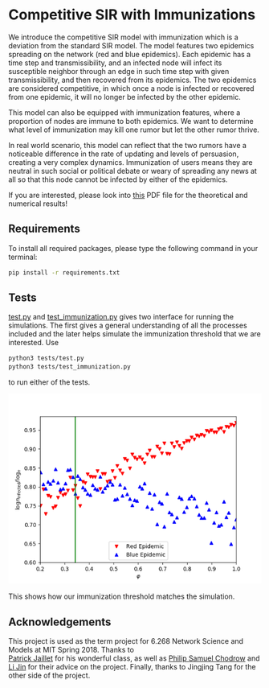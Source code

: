 # Competitive SIR with Immunizations
We introduce the competitive SIR model with immunization which is a deviation from the standard SIR model. The model features two epidemics spreading on the network (red and blue epidemics). Each epidemic has a time step and transmissibility, and an infected node will infect its susceptible neighbor through an edge in such time step with given transmissibility, and then recovered from its epidemics. The two epidemics are considered competitive, in which once a node is infected or recovered from one epidemic, it will no longer be infected by the other epidemic. 

This model can also be equipped with immunization features, where a proportion of nodes are immune to both epidemics. We want to determine what level of immunization may kill one rumor but let the other rumor thrive. 

In real world scenario, this model can reflect that the two rumors have a noticeable difference in the rate of updating and levels of persuasion, creating a very complex dynamics. Immunization of users means they are neutral in such social or political debate or weary of spreading any news at all so that this node cannot be infected by either of the epidemics. 

If you are interested, please look into [this](paper.pdf) PDF file for the theoretical and numerical results!

## Requirements
To install all required packages, please type the following command in your terminal:

```bash
pip install -r requirements.txt
```

## Tests
[test.py](tests/test.py) and [test_immunization.py](tests/test_immunization.py) gives two interface for running the simulations. The first gives a general understanding of all the processes included and the later helps simulate the immunization threshold that we are interested.
Use
```bash 
python3 tests/test.py
python3 tests/test_immunization.py
```
to run either of the tests.

![power](power.png)

This shows how our immunization threshold matches the simulation.

## Acknowledgements

This project is used as the term project for 6.268 Network Science and Models at MIT Spring 2018. Thanks to [	
Patrick Jaillet](http://web.mit.edu/jaillet/www/) for his wonderful class, as well as [Philip Samuel Chodrow](https://philchodrow.github.io/) and [Li Jin](http://web.mit.edu/jnl/www/) for their advice on the project. Finally, thanks to Jingjing Tang for the other side of the project.